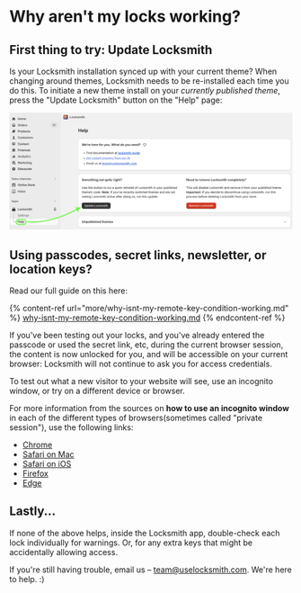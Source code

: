 # Why aren't my locks working?

## First thing to try: Update Locksmith

Is your Locksmith installation synced up with your current theme? When changing around themes, Locksmith needs to be re-installed each time you do this. To initiate a new theme install on your _currently published theme_, press the "Update Locksmith" button on the "Help" page:

![](../.gitbook/assets/updateLocksmithButton.png)

## Using passcodes, secret links, newsletter, or location keys?

Read our full guide on this here:

{% content-ref url="more/why-isnt-my-remote-key-condition-working.md" %}
[why-isnt-my-remote-key-condition-working.md](more/why-isnt-my-remote-key-condition-working.md)
{% endcontent-ref %}

If you've been testing out your locks, and you've already entered the passcode or used the secret link, etc, during the current browser session, the content is now unlocked for you, and will be accessible on your current browser: Locksmith will not continue to ask you for access credentials.

To test out what a new visitor to your website will see, use an incognito window, or try on a different device or browser.

For more information from the sources on **how to use an incognito window** in each of the different types of browsers(sometimes called "private session"), use the following links:

* [Chrome](https://support.google.com/chrome/answer/95464)
* [Safari on Mac](https://support.apple.com/guide/safari/browse-in-private-ibrw1069/mac)
* [Safari on iOS](https://support.apple.com/en-us/HT203036)
* [Firefox](https://support.mozilla.org/en-US/kb/private-browsing-use-firefox-without-history)
* [Edge](https://support.microsoft.com/en-us/help/4026200/microsoft-edge-browse-inprivate)

## Lastly...

If none of the above helps, inside the Locksmith app, double-check each lock individually for warnings. Or, for any extra keys that might be accidentally allowing access.



If you're still having trouble, email us – [team@uselocksmith.com](mailto:mailto:team@uselocksmith.com). We're here to help. :)
